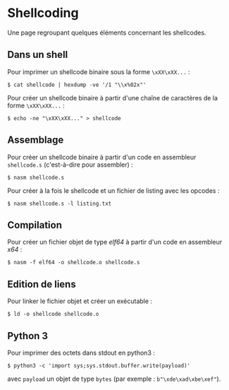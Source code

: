 Shellcoding
===========

Une page regroupant quelques éléments concernant les shellcodes.

## Dans un shell

Pour imprimer un shellcode binaire sous la forme `\xXX\xXX...` :
```
$ cat shellcode | hexdump -ve '/1 "\\x%02x"'
```

Pour créer un shellcode binaire à partir d'une chaîne de caractères de la
forme `\xXX\xXX...` :
```
$ echo -ne "\xXX\xXX..." > shellcode
```

## Assemblage

Pour créer un shellcode binaire à partir d'un code en assembleur
`shellcode.s` (c'est-à-dire pour assembler) :
```
$ nasm shellcode.s
```

Pour créer à la fois le shellcode et un fichier de listing avec les opcodes :
```
$ nasm shellcode.s -l listing.txt
```

## Compilation

Pour créer un fichier objet de type *elf64* à partir d'un code en
assembleur *x64* :
```
$ nasm -f elf64 -o shellcode.o shellcode.s
```

## Edition de liens

Pour linker le fichier objet et créer un exécutable :
```
$ ld -o shellcode shellcode.o
```

## Python 3

Pour imprimer des octets dans stdout en python3 :
```
$ python3 -c 'import sys;sys.stdout.buffer.write(payload)'
```
avec `payload` un objet de type `bytes` (par exemple : `b"\xde\xad\xbe\xef"`).
